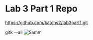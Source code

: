 # Lab 3 Part 1 Repo
https://github.com/katchs2/lab3part1.git


gitk --all
![Samm](images/gitk-all.jpeg)
